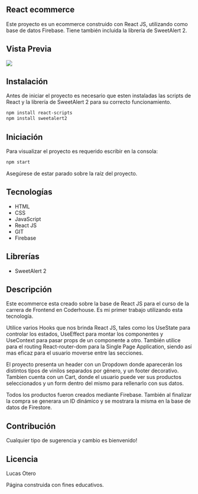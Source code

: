 ## React ecommerce

Este proyecto es un ecommerce construido con React JS, utilizando como base de datos Firebase. Tiene también incluida la librería de SweetAlert 2.

## Vista Previa
![](./src/images/gifPreview.gif.gif)

## Instalación 

Antes de iniciar el proyecto es necesario que esten instaladas las scripts de React y la librería de SweetAlert 2 para su correcto funcionamiento.

```bash
npm install react-scripts
npm install sweetalert2
```
## Iniciación
Para visualizar el proyecto es requerido escribir en la consola:
```bash
npm start
```
Asegúrese de estar parado sobre la raíz del proyecto.

## Tecnologías
* HTML
* CSS
* JavaScript
* React JS
* GIT
* Firebase

## Librerías
* SweetAlert 2

## Descripción
Este ecommerce esta creado sobre la base de React JS para el curso de la carrera de Frontend en Coderhouse. Es mi primer trabajo utilizando esta tecnología.

Utilice varios Hooks que nos brinda React JS, tales como los UseState para controlar los estados, UseEffect para montar los componentes y UseContext para pasar props de un componente a otro. También utilice para el routing React-router-dom para la Single Page Application, siendo así mas eficaz para el usuario moverse entre las secciones.

El proyecto presenta un header con un Dropdown donde aparecerán los distintos tipos de vinilos separados por género, y un  footer decorativo. Tambien cuenta con un Cart, donde el usuario puede ver sus productos seleccionados y un form dentro del mismo para rellenarlo con sus datos.

Todos los productos fueron creados mediante Firebase. También al finalizar la compra se generara un ID dinámico y se mostrara la misma en la base de datos de Firestore.

## Contribución
Cualquier tipo de sugerencia y cambio es bienvenido!

## Licencia
Lucas Otero

Página construida con fines educativos. 